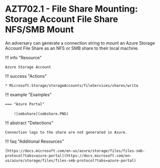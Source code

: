 # AZT702.1 - File Share Mounting: Storage Account File Share NFS/SMB Mount

An adversary can generate a connection string to mount an Azure Storage Account File Share as an NFS or SMB share to their local machine.

!!! info "Resource" 

	Azure Storage Account

!!! success "Actions"

	* Microsoft.Storage/storageAccounts/fileServices/shares/write

!!! example "Examples"

    === "Azure Portal"
	
    	![smbshare](smbshare.PNG)

!!! abstract "Detections"

	Connection logs to the share are not generated in Azure.

!!! faq "Additional Resources"

	[https://docs.microsoft.com/en-us/azure/storage/files/files-smb-protocol?tabs=azure-portal](https://docs.microsoft.com/en-us/azure/storage/files/files-smb-protocol?tabs=azure-portal)
